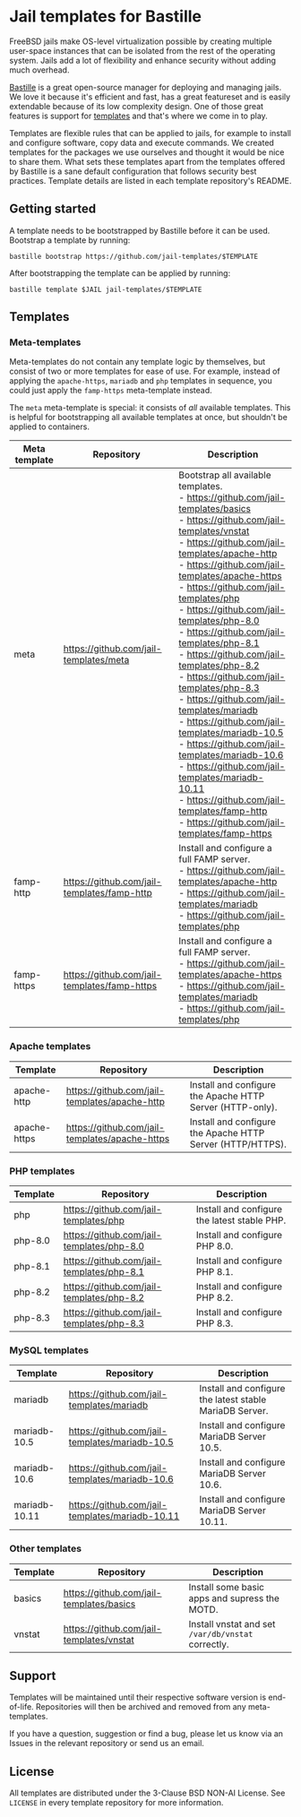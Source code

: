 # Jail templates for Bastille
FreeBSD jails make OS-level virtualization possible by creating multiple user-space instances that can be isolated from the rest of the operating system. Jails add a lot of flexibility and enhance security without adding much overhead.

[Bastille](https://bastillebsd.org/) is a great open-source manager for deploying and managing jails. We love it because it's efficient and fast, has a great featureset and is easily extendable because of its low complexity design. One of those great features is support for [templates](https://bastille.readthedocs.io/en/latest/chapters/template.html) and that's where we come in to play.

Templates are flexible rules that can be applied to jails, for example to install and configure software, copy data and execute commands. We created templates for the packages we use ourselves and thought it would be nice to share them. What sets these templates apart from the templates offered by Bastille is a sane default configuration that follows security best practices. Template details are listed in each template repository's README.

## Getting started
A template needs to be bootstrapped by Bastille before it can be used. Bootstrap a template by running:
```
bastille bootstrap https://github.com/jail-templates/$TEMPLATE
```
After bootstrapping the template can be applied by running:
```
bastille template $JAIL jail-templates/$TEMPLATE
```

## Templates
### Meta-templates
Meta-templates do not contain any template logic by themselves, but consist of two or more templates for ease of use. For example, instead of applying the `apache-https`, `mariadb` and `php` templates in sequence, you could just apply the `famp-https` meta-template instead.

The `meta` meta-template is special: it consists of *all* available templates. This is helpful for bootstrapping all available templates at once, but shouldn't be applied to containers.

| Meta template | Repository | Description |
| ------------- | ---------- | ----------- |
| meta | https://github.com/jail-templates/meta | Bootstrap all available templates.<br>- https://github.com/jail-templates/basics<br>- https://github.com/jail-templates/vnstat<br>- https://github.com/jail-templates/apache-http<br>- https://github.com/jail-templates/apache-https<br>- https://github.com/jail-templates/php<br>- https://github.com/jail-templates/php-8.0<br>- https://github.com/jail-templates/php-8.1<br>- https://github.com/jail-templates/php-8.2<br>- https://github.com/jail-templates/php-8.3<br>- https://github.com/jail-templates/mariadb<br>- https://github.com/jail-templates/mariadb-10.5<br>- https://github.com/jail-templates/mariadb-10.6<br>- https://github.com/jail-templates/mariadb-10.11<br>- https://github.com/jail-templates/famp-http<br>- https://github.com/jail-templates/famp-https |
| famp-http | https://github.com/jail-templates/famp-http |  Install and configure a full FAMP server.<br>- https://github.com/jail-templates/apache-http<br>- https://github.com/jail-templates/mariadb<br>- https://github.com/jail-templates/php |
| famp-https | https://github.com/jail-templates/famp-https |  Install and configure a full FAMP server.<br>- https://github.com/jail-templates/apache-https<br>- https://github.com/jail-templates/mariadb<br>- https://github.com/jail-templates/php |

### Apache templates
| Template | Repository | Description |
| -------- | ---------- | ----------- |
| apache-http | https://github.com/jail-templates/apache-http | Install and configure the Apache HTTP Server (HTTP-only). |
| apache-https | https://github.com/jail-templates/apache-https | Install and configure the Apache HTTP Server (HTTP/HTTPS). |

### PHP templates
| Template | Repository | Description |
| -------- | ---------- | ----------- |
| php | https://github.com/jail-templates/php | Install and configure the latest stable PHP. |
| php-8.0 | https://github.com/jail-templates/php-8.0 | Install and configure PHP 8.0. |
| php-8.1 | https://github.com/jail-templates/php-8.1 | Install and configure PHP 8.1. |
| php-8.2 | https://github.com/jail-templates/php-8.2 | Install and configure PHP 8.2. |
| php-8.3 | https://github.com/jail-templates/php-8.3 | Install and configure PHP 8.3. |

### MySQL templates
| Template | Repository | Description |
| -------- | ---------- | ----------- |
| mariadb | https://github.com/jail-templates/mariadb | Install and configure the latest stable MariaDB Server. |
| mariadb-10.5 | https://github.com/jail-templates/mariadb-10.5 | Install and configure MariaDB Server 10.5. |
| mariadb-10.6 | https://github.com/jail-templates/mariadb-10.6 | Install and configure MariaDB Server 10.6. |
| mariadb-10.11 | https://github.com/jail-templates/mariadb-10.11 | Install and configure MariaDB Server 10.11. |

### Other templates
| Template | Repository | Description |
| -------- | ---------- | ----------- |
| basics | https://github.com/jail-templates/basics | Install some basic apps and supress the MOTD. |
| vnstat | https://github.com/jail-templates/vnstat | Install vnstat and set `/var/db/vnstat` correctly. |

## Support
Templates will be maintained until their respective software version is end-of-life. Repositories will then be archived and removed from any meta-templates.

If you have a question, suggestion or find a bug, please let us know via an Issues in the relevant repository or send us an email.

## License
All templates are distributed under the 3-Clause BSD NON-AI License. See `LICENSE` in every template repository for more information.

